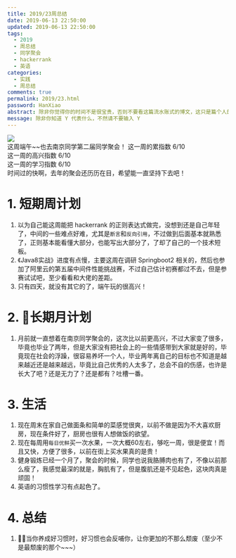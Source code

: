 ```yaml
---
title: 2019/23周总结
date: 2019-06-13 22:50:00
updated: 2019-06-13 22:50:00
tags:
  - 2019
  - 周总结
  - 同学聚会
  - hackerrank
  - 英语
categories: 
  - 实践
  - 周总结
comments: true
permalink: 2019/23.html  
password: HanXiao
abstract: 除非你觉得你的时间不是很宝贵，否则不要看这篇流水账式的博文，这只是篇个人的工作的学习一个总结而已，没有包含任何的技术细节
message: 除非你知道 Y 代表什么，不然请不要输入 Y
---
```


![][0]  
这周端午~~也去南京同学第二届同学聚会！
这一周的累指数 6/10  
这一周的高兴指数 6/10   
这一周的学习指数 6/10  
时间过的快啊，去年的聚会还历历在目，希望能一直坚持下去吧！

<!--more-->

# 1. 短期周计划

1. 以为自己能这周能把 hackerrank 的正则表达式做完，没想到还是自己年轻了，中间的一些难点好难，尤其是`断言`和`反向引用`，不过做到后面基本就熟悉了，正则基本能看懂大部分，也能写出大部分了，了却了自己的一个技术短板。
2. 《Java8实战》进度有点慢，主要这周在调研 Springboot2 相关的，然后也参加了阿里云的第五届中间件性能挑战赛，不过自己估计初赛都过不去，但是参赛试试吧，至少看看和大佬的差距。
3. 只有四天，就没有其它的了，端午玩的很高兴！

# 2. 长期月计划

1. 月前就一直想着在南京同学聚会的，这次比以前更高兴，不过大家变了很多，毕竟也毕业了两年，但是大家没有把社会上的一些情感带到大家就是好的，毕竟现在社会的浮躁，很容易养坏一个人，毕业两年离自己的目标也不知道是越来越近还是越来越远，毕竟比自己优秀的人太多了，总会不自的伤感，也许是长大了吧？还是无力了？还是都有？吐槽一番。

# 3. 生活

1. 现在周末在家自己做面条和简单的菜感觉很爽，以前不做是因为不大喜欢厨房，现在条件好了，厨房也很有人想做饭的欲望。
2. 现在每周用`每日优鲜`买一次水果，一次大概60左右，够吃一周，很是便宜！而且又快，方便了很多，以前在街上买水果真的是贵！
3. 健身锻炼已经一个月了，聚会的时候，同学也说我胳膊肉也有了，不像以前那么瘦了，我感觉最深的就是，胸肌有了，但是腹肌还是不见起色，这块肉真是顽固！
4. 英语的习惯性学习有点起色了。

# 4. 总结

1. 当你养成好习惯时，好习惯也会反哺你，让你更加的不那么颓废（至少不是最颓废的那个~~~）

[0]: https://leran2deeplearnjavawebtech.oss-cn-beijing.aliyuncs.com/background/2019-06-08%E5%90%88%E7%85%A7.jpg